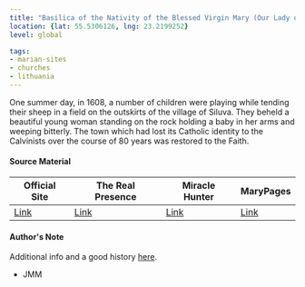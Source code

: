 ```yaml
---
title: "Basilica of the Nativity of the Blessed Virgin Mary (Our Lady of Siluva)"
location: {lat: 55.5306126, lng: 23.2199252}
level: global

tags:
- marian-sites
- churches
- lithuania
---
```


One summer day, in 1608, a number of children were playing while tending their sheep in a field on the outskirts of the village of Siluva.  They beheld a beautiful young woman standing on the rock holding a baby in her arms and weeping bitterly.  The town which had lost its Catholic identity to the Calvinists over the course of 80 years was restored to the Faith.

#### Source Material

| Official Site | The Real Presence | Miracle Hunter | MaryPages |
| --- | --- | --- | --- |
| [Link](https://siluva.lt/) | [Link](http://www.therealpresence.org/eucharst/misc/BVM/57_SILUVA_96x96.pdf) | [Link](https://www.miraclehunter.com/marian_apparitions/approved_apparitions/siluva/index.html) | [Link](https://www.marypages.com/our-lady-of-siluva-en.html) |

#### Author's Note

Additional info and a good history [here](https://www.ourladyofsiluva.org/our_lady/).

- JMM

